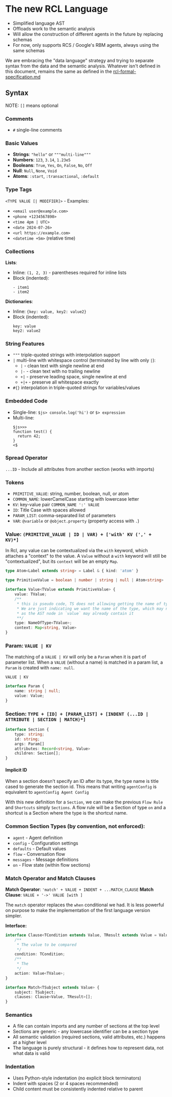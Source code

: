 # The new RCL Language

- Simplified language AST
- Offloads work to the semantic analysis
- Will allow the construction of different agents in the future by replacing schemas
- For now, only supports RCS / Google's RBM agents, always using the same schemas

We are embracing the "data language" strategy and trying to separate syntax from the data and the semantic analysis. Whatever isn't defined in this document, remains the same as defined in the [rcl-formal-specification.md](./rcl-formal-specification.md)

## Syntax

NOTE: `[]` means optional

### Comments
- `#` single-line comments

### Basic Values
- **Strings**: `"hello"` or `"""multi-line"""`
- **Numbers**: `123`, `3.14`, `1.23e5`
- **Booleans**: `True`, `Yes`, `On`, `False`, `No`, `Off`
- **Null**: `Null`, `None`, `Void`
- **Atoms**: `:start`, `:transactional`, `:default`

### Type Tags
`<TYPE VALUE [| MODIFIER]>` - Examples:
- `<email user@example.com>`
- `<phone +1234567890>`
- `<time 4pm | UTC>`
- `<date 2024-07-26>`
- `<url https://example.com>`
- `<datetime +5m>` (relative time)

### Collections
**Lists**: 
- Inline: `(1, 2, 3)` - parentheses required for inline lists
- Block (indented): 
  ```
  - item1
  - item2
  ```

**Dictionaries**:
- Inline: `{key: value, key2: value2}`
- Block (indented):
  ```
  key: value
  key2: value2
  ```

### String Features
- `"""` triple-quoted strings with interpolation support
- `|` multi-line with whitespace control (terminated by line with only `|`):
  - `|` - clean text with single newline at end
  - `|-` - clean text with no trailing newline  
  - `+|` - preserve leading space, single newline at end
  - `+|+` - preserve all whitespace exactly
- `#{}` interpolation in triple-quoted strings for variables/values

### Embedded Code
- Single-line: `$js> console.log('hi')` or `$> expression`
- Multi-line:
  ```
  $js>>>
  function test() {
    return 42;
  }
  <$
  ```

### Spread Operator
`...ID` - Include all attributes from another section (works with imports)

### Tokens

- `PRIMITIVE_VALUE`: string, number, boolean, null, or atom
- `COMMON_NAME`: lowerCamelCase starting with lowercase letter
- `KV`: key-value pair `COMMON_NAME ':' VALUE`
- `ID`: Title Case with spaces allowed
- `PARAM_LIST`: comma-separated list of parameters
- `VAR`: `@variable` or `@object.property` (property access with `.`)

### Value: `(PRIMITIVE_VALUE | ID | VAR) + ['with' KV (',' + KV)*]`

In Rcl, any value can be contextualized via the `with` keyword, which attaches a "context" to the value.
A `Value` without a `with` keyword will still be "contextualized", but its `context` will be an empty `Map`.

```ts
type Atom<Label extends string> = Label & { kind: 'atom' }

type PrimitiveValue = boolean | number | string | null | Atom<string>

interface Value<TValue extends PrimitiveValue> {
    value: TValue;
    /**
     * this is pseudo code, TS does not allowing getting the name of types like this
     * We are just indicating we want the name of the type, which may not even be necessary
     * as the AST node in `value` may already contain it
     **/
    type: NameOfType<TValue>;
    context: Map<string, Value>
}
```

### Param: `VALUE | KV`

The matching of a `VALUE | KV` will only be a `Param` when it is part of parameter list.
When a `VALUE` (without a name) is matched in a param list, a `Param` is created with `name: null`.

`VALUE | KV`
```ts
interface Param {
    name: string | null;
    value: Value;
}
```

### Section: `TYPE + [ID] + [PARAM_LIST] + [INDENT (...ID | ATTRIBUTE | SECTION | MATCH)*]`

```ts
interface Section {
    type: string;
    id: string;
    args: Param[]
    attributes: Record<string, Value>
    children: Section[];
}
```

#### Implicit ID

When a section doesn't specify an ID after its type, the type name is title cased to generate the section id. This means that writing `agentConfig` is equivalent to `agentConfig Agent Config`

With this new definition for a `Section`, we can make the previous `Flow Rule` and `Shortcuts` simply `Sections`. A flow rule will be a Section of type `on` and a shortcut is a Section where the type is the shortcut name.

### Common Section Types (by convention, not enforced):

- `agent` - Agent definition
- `config` - Configuration settings
- `defaults` - Default values
- `flow` - Conversation flow
- `messages` - Message definitions
- `on` - Flow state (within flow sections)

### Match Operator and Match Clauses

**Match Operator**: `'match' + VALUE + INDENT + ...MATCH_CLAUSE`
**Match Clause**: `VALUE + '->' VALUE [with ]`

The `match` operator replaces the `when` conditional we had. It is less powerful on purpose to make the implementation of the first language version simpler.

**Interface:**

```ts
interface Clause<TCondition extends Value, TResult extends Value = Value> {
    /**
     * The value to be compared
     */
    condition: TCondition;
    /**
     * The 
     */
    action: Value<TValue>;
}

interface Match<TSubject extends Value> {
    subject: TSubject;
    clauses: Clause<Value, TResult>[];
}
```

### Semantics

- A file can contain imports and any number of sections at the top level
- Sections are generic - any lowercase identifier can be a section type
- All semantic validation (required sections, valid attributes, etc.) happens at a higher level
- The language is purely structural - it defines how to represent data, not what data is valid

### Indentation

- Uses Python-style indentation (no explicit block terminators)
- Indent with spaces (2 or 4 spaces recommended)
- Child content must be consistently indented relative to parent